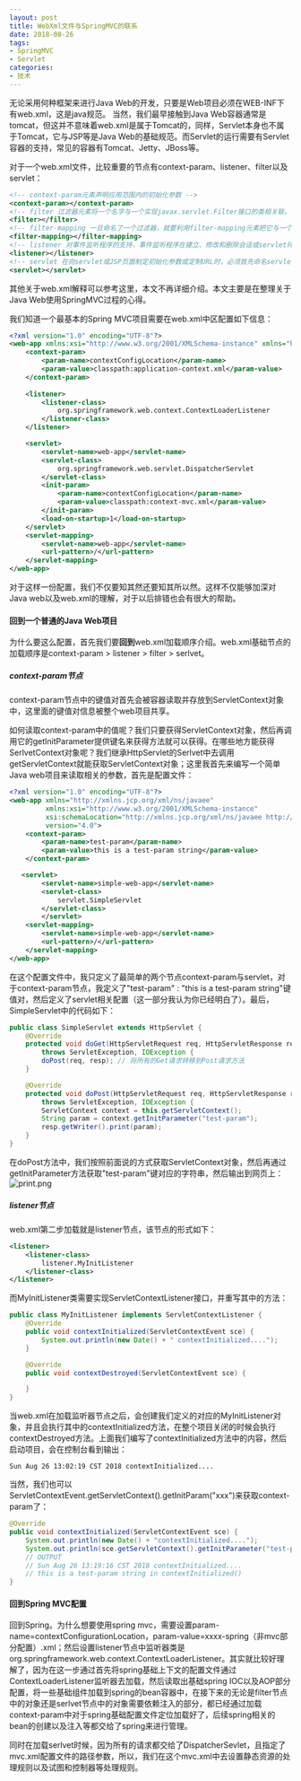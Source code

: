 ```yaml
---
layout: post
title: WebXml文件与SpringMVC的联系
date: 2018-08-26
tags: 
- SpringMVC
- Servlet
categories: 
- 技术
---
```


无论采用何种框架来进行Java Web的开发，只要是Web项目必须在WEB-INF下有web.xml，这是java规范。 当然，我们最早接触到Java Web容器通常是tomcat，但这并不意味着web.xml是属于Tomcat的，同样，Servlet本身也不属于Tomcat，它与JSP等是Java Web的基础规范。而Servlet的运行需要有Servlet容器的支持，常见的容器有Tomcat、Jetty、JBoss等。

<!-- more -->

对于一个web.xml文件，比较重要的节点有context-param、listener、filter以及servlet：
```xml
<!-- context-param元素声明应用范围内的初始化参数 -->
<context-param></context-param>
<!-- filter 过滤器元素将一个名字与一个实现javax.servlet.Filter接口的类相关联。 -->
<filter></filter>
<!-- filter-mapping 一旦命名了一个过滤器，就要利用filter-mapping元素把它与一个或多个servlet或JSP页面相关联。 -->
<filter-mapping></filter-mapping>
<!-- listener 对事件监听程序的支持，事件监听程序在建立、修改和删除会话或servlet环境时得到通知。Listener元素指出事件监听程序类。 -->
<listener></listener>
<!-- servlet 在向servlet或JSP页面制定初始化参数或定制URL时，必须首先命名servlet或JSP页面。Servlet元素就是用来完成此项任务的。 -->
<servlet></servlet>
```
其他关于web.xml解释可以参考这里，本文不再详细介绍。本文主要是在整理关于Java Web使用SpringMVC过程的心得。

我们知道一个最基本的Spring MVC项目需要在web.xml中区配置如下信息：
```xml
<?xml version="1.0" encoding="UTF-8"?>
<web-app xmlns:xsi="http://www.w3.org/2001/XMLSchema-instance" xmlns="http://java.sun.com/xml/ns/javaee" xsi:schemaLocation="http://java.sun.com/xml/ns/javaee http://java.sun.com/xml/ns/javaee/web-app_2_5.xsd" id="WebApp_ID" version="2.5">
    <context-param>
        <param-name>contextConfigLocation</param-name>
        <param-value>classpath:application-context.xml</param-value>
    </context-param>
    
    <listener>
        <listener-class>
            org.springframework.web.context.ContextLoaderListener
        </listener-class>
    </listener>

    <servlet>
        <servlet-name>web-app</servlet-name>
        <servlet-class>
            org.springframework.web.servlet.DispatcherServlet
        </servlet-class>
        <init-param>
            <param-name>contextConfigLocation</param-name>
            <param-value>classpath:context-mvc.xml</param-value>
        </init-param>
        <load-on-startup>1</load-on-startup>
    </servlet>
    <servlet-mapping>
        <servlet-name>web-app</servlet-name>
        <url-pattern>/</url-pattern>
    </servlet-mapping>
</web-app>
```
对于这样一份配置，我们不仅要知其然还要知其所以然。这样不仅能够加深对Java web以及web.xml的理解，对于以后排错也会有很大的帮助。

#### 回到一个普通的Java Web项目

为什么要这么配置，首先我们要**回到**web.xml加载顺序介绍。web.xml基础节点的加载顺序是context-param > listener > filter > serlvet。

##### context-param节点

context-param节点中的键值对首先会被容器读取并存放到ServletContext对象中，这里面的键值对信息被整个web项目共享。

如何读取context-param中的值呢？我们只要获得ServletContext对象，然后再调用它的getInitParameter提供键名来获得方法就可以获得。在哪些地方能获得SerlvetContext对象呢？我们继承HttpServlet的Serlvet中去调用getServletContext就能获取ServletContext对象；这里我首先来编写一个简单Java web项目来读取相关的参数，首先是配置文件：
```XML
<?xml version="1.0" encoding="UTF-8"?>
<web-app xmlns="http://xmlns.jcp.org/xml/ns/javaee"
         xmlns:xsi="http://www.w3.org/2001/XMLSchema-instance"
         xsi:schemaLocation="http://xmlns.jcp.org/xml/ns/javaee http://xmlns.jcp.org/xml/ns/javaee/web-app_4_0.xsd"
         version="4.0">
    <context-param>
        <param-name>test-param</param-name>
        <param-value>this is a test-param string</param-value>
    </context-param>

   <servlet>
        <servlet-name>simple-web-app</servlet-name>
        <servlet-class>
            servlet.SimpleServlet
        </servlet-class>
        </servlet>
    <servlet-mapping>
        <servlet-name>simple-web-app</servlet-name>
        <url-pattern>/</url-pattern>
    </servlet-mapping>
</web-app>
```
在这个配置文件中，我只定义了最简单的两个节点context-param与servlet，对于context-param节点，我定义了"test-param" : "this is a test-param string"键值对，然后定义了servlet相关配置（这一部分我认为你已经明白了）。最后，SimpleServlet中的代码如下：
```JAVA
public class SimpleServlet extends HttpServlet {
    @Override
    protected void doGet(HttpServletRequest req, HttpServletResponse resp) 
        throws ServletException, IOException {
        doPost(req, resp); // 将所有的Get请求转移到Post请求方法
    }

    @Override
    protected void doPost(HttpServletRequest req, HttpServletResponse resp) 
        throws ServletException, IOException {
        ServletContext context = this.getServletContext();
        String param = context.getInitParameter("test-param");
        resp.getWriter().print(param);
    }
}
```
在doPost方法中，我们按照前面说的方式获取ServletContext对象，然后再通过getInitParameter方法获取"test-param"键对应的字符串，然后输出到网页上：
![print.png](https://res.zhen.wang/images/post/2018-08-26-JavaWeb/print.png)

##### listener节点

web.xml第二步加载就是listener节点，该节点的形式如下：
```XML
<listener>
    <listener-class>
        listener.MyInitListener
    </listener-class>
</listener>
```
而MyInitListener类需要实现ServletContextListener接口，并重写其中的方法：
```JAVA
public class MyInitListener implements ServletContextListener {
    @Override
    public void contextInitialized(ServletContextEvent sce) {
        System.out.println(new Date() + " contextInitialized....");
    }

    @Override
    public void contextDestroyed(ServletContextEvent sce) {

    }
}
```
当web.xml在加载监听器节点之后，会创建我们定义的对应的MyInitListener对象，并且会执行其中的contextInitialized方法，在整个项目关闭的时候会执行contextDestroyed方法。上面我们编写了contextInitialized方法中的内容，然后启动项目，会在控制台看到输出：
```
Sun Aug 26 13:02:19 CST 2018 contextInitialized....
```

当然，我们也可以ServletContextEvent.getServletContext().getInitParam("xxx")来获取context-param了：
```JAVA
@Override
public void contextInitialized(ServletContextEvent sce) {
    System.out.println(new Date() + "contextInitialized....");
    System.out.println(sce.getServletContext().getInitParameter("test-param") + " in contextInitialized()");
    // OUTPUT
    // Sun Aug 26 13:19:16 CST 2018 contextInitialized....
    // this is a test-param string in contextInitialized()
}
```

#### 回到Spring MVC配置

回到Spring。为什么想要使用spring mvc，需要设置param-name=contextConfigurationLocation，param-value=xxxx-spring（非mvc部分配置）.xml；然后设置listener节点中监听器类是org.springframework.web.context.ContextLoaderListener。其实就比较好理解了，因为在这一步通过首先将spring基础上下文的配置文件通过ContextLoaderListener监听器去加载，然后读取出基础spring IOC以及AOP部分配置，将一些基础组件加载到spring的bean容器中，在接下来的无论是filter节点中的对象还是serlvet节点中的对象需要依赖注入的部分，都已经通过加载context-param中对于spring基础配置文件定位加载好了，后续spring相关的bean的创建以及注入等都交给了spring来进行管理。

同时在加载serlvet时候，因为所有的请求都交给了DispatcherSevlet，且指定了mvc.xml配置文件的路径参数，所以，我们在这个mvc.xml中去设置静态资源的处理规则以及试图和控制器等处理规则。



